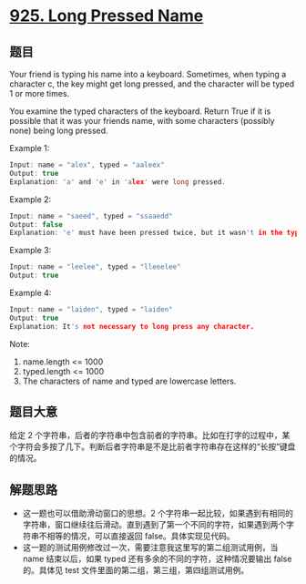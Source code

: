 # [925. Long Pressed Name](https://leetcode.com/problems/long-pressed-name/)

## 题目

Your friend is typing his name into a keyboard.  Sometimes, when typing a character c, the key might get long pressed, and the character will be typed 1 or more times.

You examine the typed characters of the keyboard.  Return True if it is possible that it was your friends name, with some characters (possibly none) being long pressed.



Example 1:

```c
Input: name = "alex", typed = "aaleex"
Output: true
Explanation: 'a' and 'e' in 'alex' were long pressed.
```

Example 2:

```c
Input: name = "saeed", typed = "ssaaedd"
Output: false
Explanation: 'e' must have been pressed twice, but it wasn't in the typed output.
```

Example 3:

```c
Input: name = "leelee", typed = "lleeelee"
Output: true
```

Example 4:

```c
Input: name = "laiden", typed = "laiden"
Output: true
Explanation: It's not necessary to long press any character.
```


Note:  

1. name.length <= 1000
2. typed.length <= 1000
3. The characters of name and typed are lowercase letters.

## 题目大意


给定 2 个字符串，后者的字符串中包含前者的字符串。比如在打字的过程中，某个字符会多按了几下。判断后者字符串是不是比前者字符串存在这样的“长按”键盘的情况。

## 解题思路

- 这一题也可以借助滑动窗口的思想。2 个字符串一起比较，如果遇到有相同的字符串，窗口继续往后滑动。直到遇到了第一个不同的字符，如果遇到两个字符串不相等的情况，可以直接返回 false。具体实现见代码。
- 这一题的测试用例修改过一次，需要注意我这里写的第二组测试用例，当 name 结束以后，如果 typed 还有多余的不同的字符，这种情况要输出 false 的。具体见 test 文件里面的第二组，第三组，第四组测试用例。










